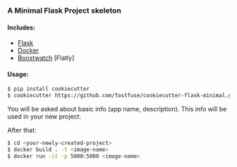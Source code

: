 ### A Minimal Flask Project skeleton

#### Includes:
- [Flask]
- [Docker]
- [Boostwatch] [Flatly]

#### Usage:
```sh
$ pip install cookiecutter
$ cookiecutter https://github.com/fastfuse/cookiecutter-flask-minimal.git
```

You will be asked about basic info (app name, description).
This info will be used in your new project.

After that:

```sh
$ cd <your-newly-created-project>
$ docker build . -t <image-name>
$ docker run -it -p 5000:5000 <image-name>
```

[Flask]: http://flask.pocoo.org/
[Docker]: https://www.docker.com/
[Boostwatch]: https://bootswatch.com/